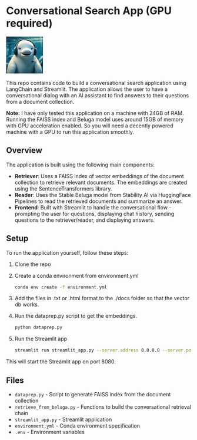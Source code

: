 # Conversational Search App (GPU required)

<img src="stablebeluga.png" alt="Stable Beluga" style="max-width: 100%; max-height: 100px;">

This repo contains code to build a conversational search application using LangChain and Streamlit. The application allows the user to have a conversational dialog with an AI assistant to find answers to their questions from a document collection.

**Note:** I have only tested this application on a machine with 24GB of RAM. Running the FAISS index and Beluga model uses around 15GB of memory with GPU acceleration enabled. So you will need a decently powered machine with a GPU to run this application smoothly.

## Overview

The application is built using the following main components:

- **Retriever**: Uses a FAISS index of vector embeddings of the document collection to retrieve relevant documents. The embeddings are created using the SentenceTransformers library.
- **Reader**: Uses the Stable Beluga model from Stability AI via HuggingFace Pipelines to read the retrieved documents and summarize an answer.
- **Frontend**: Built with Streamlit to handle the conversational flow - prompting the user for questions, displaying chat history, sending questions to the retriever/reader, and displaying answers.

## Setup

To run the application yourself, follow these steps:

1. Clone the repo
    
2. Create a conda environment from environment.yml
    
    ```bash
    conda env create -f environment.yml
    ```
    
3. Add the files in .txt or .html format to the ./docs folder so that the vector db works.
    
4. Run the dataprep.py script to get the embeddings.

    ```bash
    python dataprep.py
    ```
    
5. Run the Streamlit app
    
    ```bash
    streamlit run streamlit_app.py --server.address 0.0.0.0 --server.port 8080 --server.fileWatcherType none --browser.gatherUsageStats False
    ```
    

This will start the Streamlit app on port 8080.

## Files

- `dataprep.py` - Script to generate FAISS index from the document collection
- `retrieve_from_beluga.py` - Functions to build the conversational retrieval chain
- `streamlit_app.py` - Streamlit application
- `environment.yml` - Conda environment specification
- `.env` - Environment variables